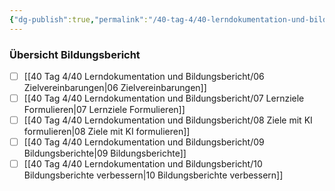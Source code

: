 ```yaml
---
{"dg-publish":true,"permalink":"/40-tag-4/40-lerndokumentation-und-bildungsbericht/05-bildungsbericht/"}
---
```


### Übersicht Bildungsbericht
- [ ] [[40 Tag 4/40 Lerndokumentation und Bildungsbericht/06 Zielvereinbarungen\|06 Zielvereinbarungen]]
- [ ] [[40 Tag 4/40 Lerndokumentation und Bildungsbericht/07 Lernziele Formulieren\|07 Lernziele Formulieren]]
- [ ] [[40 Tag 4/40 Lerndokumentation und Bildungsbericht/08 Ziele mit KI formulieren\|08 Ziele mit KI formulieren]]
- [ ] [[40 Tag 4/40 Lerndokumentation und Bildungsbericht/09 Bildungsberichte\|09 Bildungsberichte]]
- [ ] [[40 Tag 4/40 Lerndokumentation und Bildungsbericht/10 Bildungsberichte verbessern\|10 Bildungsberichte verbessern]]
